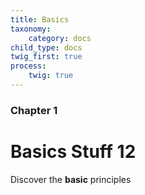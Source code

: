 ```yaml
---
title: Basics
taxonomy:
    category: docs
child_type: docs
twig_first: true
process:
    twig: true
---
```


### Chapter 1

# Basics Stuff 12

Discover the **basic** principles